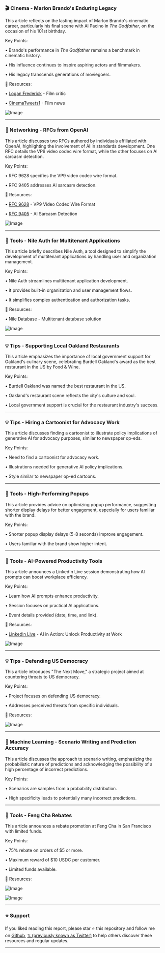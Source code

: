 ### 🎬 Cinema - Marlon Brando's Enduring Legacy

This article reflects on the lasting impact of Marlon Brando's cinematic career, particularly his final scene with Al Pacino in *The Godfather*, on the occasion of his 101st birthday.

Key Points:

• Brando's performance in *The Godfather* remains a benchmark in cinematic history.

• His influence continues to inspire aspiring actors and filmmakers.

• His legacy transcends generations of moviegoers.


🔗 Resources:

• [Logan Frederick](https://x.com/LoganFrederick) - Film critic

• [CinemaTweets1](https://x.com/CinemaTweets1) - Film news

![Image](https://pbs.twimg.com/amplify_video_thumb/1907835003301744640/img/arNDtQvzzVwdU_w_.jpg)


---
### 🤖 Networking - RFCs from OpenAI

This article discusses two RFCs authored by individuals affiliated with OpenAI, highlighting the involvement of AI in standards development.  One RFC details the VP9 video codec wire format, while the other focuses on AI sarcasm detection.

Key Points:

• RFC 9628 specifies the VP9 video codec wire format.

• RFC 9405 addresses AI sarcasm detection.


🔗 Resources:

• [RFC 9628](https://datatracker.ietf.org/doc/html/rfc9628) - VP9 Video Codec Wire Format

• [RFC 9405](https://datatracker.ietf.org/doc/html/rfc9405) - AI Sarcasm Detection

![Image](https://pbs.twimg.com/media/GngZMKUbMAA5Kfc?format=jpg&name=small)


---
### 🚀 Tools - Nile Auth for Multitenant Applications

This article briefly describes Nile Auth, a tool designed to simplify the development of multitenant applications by handling user and organization management.

Key Points:

• Nile Auth streamlines multitenant application development.

• It provides built-in organization and user management flows.

• It simplifies complex authentication and authorization tasks.


🔗 Resources:

• [Nile Database](https://x.com/niledatabase) -  Multitenant database solution

![Image](https://pbs.twimg.com/media/Gnp4BYKaMAQepL-?format=jpg&name=small)


---
### 💡 Tips - Supporting Local Oakland Restaurants

This article emphasizes the importance of local government support for Oakland's culinary scene, celebrating Burdell Oakland's award as the best restaurant in the US by Food & Wine.

Key Points:

• Burdell Oakland was named the best restaurant in the US.

• Oakland's restaurant scene reflects the city's culture and soul.

• Local government support is crucial for the restaurant industry's success.


---
### 💡 Tips - Hiring a Cartoonist for Advocacy Work

This article discusses finding a cartoonist to illustrate policy implications of generative AI for advocacy purposes, similar to newspaper op-eds.

Key Points:

• Need to find a cartoonist for advocacy work.

• Illustrations needed for generative AI policy implications.

• Style similar to newspaper op-ed cartoons.


---
### 🚀 Tools - High-Performing Popups

This article provides advice on optimizing popup performance, suggesting shorter display delays for better engagement, especially for users familiar with the brand.

Key Points:

• Shorter popup display delays (5-8 seconds) improve engagement.

• Users familiar with the brand show higher intent.


---
### 🚀 Tools - AI-Powered Productivity Tools

This article announces a LinkedIn Live session demonstrating how AI prompts can boost workplace efficiency.

Key Points:

• Learn how AI prompts enhance productivity.

• Session focuses on practical AI applications.

• Event details provided (date, time, and link).


🔗 Resources:

• [LinkedIn Live](https://msft.it/6016qU3y6) - AI in Action: Unlock Productivity at Work

![Image](https://pbs.twimg.com/media/GnidyrZW0AIIZRL?format=jpg&name=small)


---
### 💡 Tips - Defending US Democracy

This article introduces "The Next Move," a strategic project aimed at countering threats to US democracy.

Key Points:

•  Project focuses on defending US democracy.

• Addresses perceived threats from specific individuals.


🔗 Resources:

![Image](https://pbs.twimg.com/ext_tw_video_thumb/1907842415374876672/pu/img/10oN0KDBrjXDfr9s.jpg)


---
### 🤖 Machine Learning - Scenario Writing and Prediction Accuracy

This article discusses the approach to scenario writing, emphasizing the probabilistic nature of predictions and acknowledging the possibility of a high percentage of incorrect predictions.

Key Points:

• Scenarios are samples from a probability distribution.

•  High specificity leads to potentially many incorrect predictions.


---
### 🚀 Tools - Feng Cha Rebates

This article announces a rebate promotion at Feng Cha in San Francisco with limited funds.

Key Points:

• 75% rebate on orders of $5 or more.

• Maximum reward of $10 USDC per customer.

• Limited funds available.


🔗 Resources:

![Image](https://pbs.twimg.com/media/GnpNPYxaEAALH6H?format=jpg&name=small)

![Image](https://pbs.twimg.com/media/GnpCzyZbkAAH4W0?format=jpg&name=240x240)


---

### ⭐️ Support

If you liked reading this report, please star ⭐️ this repository and follow me on [Github](https://github.com/Drix10), [𝕏 (previously known as Twitter)](https://x.com/DRIX_10_) to help others discover these resources and regular updates.

---